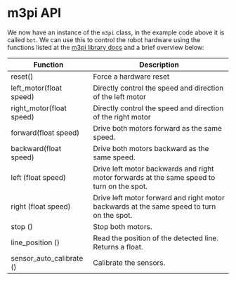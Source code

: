 # m3pi API

We now have an instance of the `m3pi` class, in the example code above it is called `bot`. We can use this to control the robot hardware using the functions listed at the [m3pi library docs](https://os.mbed.com/users/chris/code/m3pi/docs/4b7d6ea9b35b/classm3pi.html) and a brief overview below:

| Function                     | Description                                                                                 |
|------------------------------|---------------------------------------------------------------------------------------------|
| reset()                      | Force a hardware reset                                                                      |
| left_motor(float speed)      | Directly control the speed and direction of the left motor                                  |
| right_motor(float speed)     | Directly control the speed and direction of the right motor                                 |
| forward(float speed)         | Drive both motors forward as the same speed.                                                |
| backward(float speed)        | Drive both motors backward as the same speed.                                               |
| left (float speed)           | Drive left motor backwards and right motor forwards at the same speed to turn on the spot.  |
| right (float speed)          | Drive left motor forward and right motor backwards at the same speed to turn on the spot.   |
| stop ()                      | Stop both motors.                                                                           |
| line_position ()             | Read the position of the detected line. Returns a float.                                    |
| sensor_auto_calibrate ()     | Calibrate the sensors.                                                                      |
